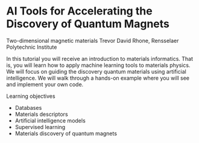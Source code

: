 # AI Tools for Accelerating the Discovery of Quantum Magnets
Two-dimensional magnetic materials
Trevor David Rhone, Rensselaer Polytechnic Institute

In this tutorial you will receive an introduction to materials informatics. That is, you will learn how to apply machine learning tools to materials physics. We will focus on guiding the discovery quantum materials using artificial intelligence. We will walk through a hands-on example where you will see and implement your own code.

Learning objectives
- Databases
- Materials descriptors
- Artificial intelligence models
- Supervised learning
- Materials discovery of quantum magnets

